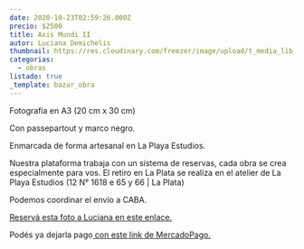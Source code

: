 ```yaml
---
date: 2020-10-23T02:59:26.000Z
precio: $2500
title: Axis Mundi II
autor: Luciana Demichelis
thumbnail: https://res.cloudinary.com/freezer/image/upload/t_media_lib_thumb/v1603422228/2020/lu__k5ju2a.jpg
categorias:
  - obras
listado: true
_template: bazar_obra
---
```


Fotografía en A3 (20 cm x 30 cm)

Con passepartout y marco negro. 

Enmarcada de forma artesanal en La Playa Estudios.

Nuestra plataforma trabaja con un sistema de reservas, cada obra se crea especialmente para vos. El retiro en La Plata se realiza en el atelier de La Playa Estudios (12 N° 1618 e 65 y 66 | La Plata)

Podemos coordinar el envío a CABA.

[Reservá esta foto a Luciana en este enlace.](https://docs.google.com/forms/d/1jmyGErjRGRAS5j3GffN_pvH8cyRNMz5lsXPpwT-SAMk/edit)

Podés ya dejarla pago[ con este link de MercadoPago.](https://mpago.la/1oo1Rt6)
